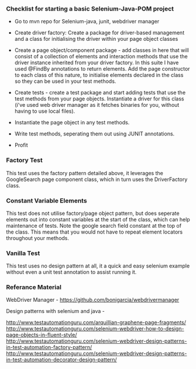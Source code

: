 ### Checklist for starting a basic Selenium-Java-POM project ###

- Go to mvn repo for Selenium-java, junit, webdriver manager 

- Create driver factory: Create a package for driver-based management and a class for initialising the driver within your page object classes

- Create a page object/component package - add classes in here that will consist of a collection of elements and interaction methods that use the driver instance inherited from your driver factory. In this suite I have used @FindBy annotations to return elements. Add the page constructor to each class of this nature, to initialise elements declared in the class so they can be used in your test methods.

- Create tests - create a test package and start adding tests that use the test methods from your page objects. Instantiate a driver for this class (i've used web driver manager as it fetches binaries for you, without having to use local files).

- Instantiate the page object in any test methods.

- Write test methods, seperating them out using JUNIT annotations.

- Profit


### Factory Test ###

This test uses the factory pattern detailed above, it leverages the GoogleSearch page component class, which in turn uses the DriverFactory class.

### Constant Variable Elements ###

This test does not utilise factory/page object pattern, but does seperate elements out into constant variables at the start of the class, which can help maintenance of tests. Note the google search field constant at the top of the class. This means that you would not have to repeat element locators throughout your methods.

### Vanilla Test ###

This test uses no design pattern at all, it a quick and easy selenium example without even a unit test annotation to assist running it.

### Referance Material ###

WebDriver Manager - https://github.com/bonigarcia/webdrivermanager

Design patterns with selenium and java - 

http://www.testautomationguru.com/arquillian-graphene-page-fragments/
http://www.testautomationguru.com/selenium-webdriver-how-to-design-page-objects-in-fluent-style/
http://www.testautomationguru.com/selenium-webdriver-design-patterns-in-test-automation-factory-pattern/
http://www.testautomationguru.com/selenium-webdriver-design-patterns-in-test-automation-decorator-design-pattern/

